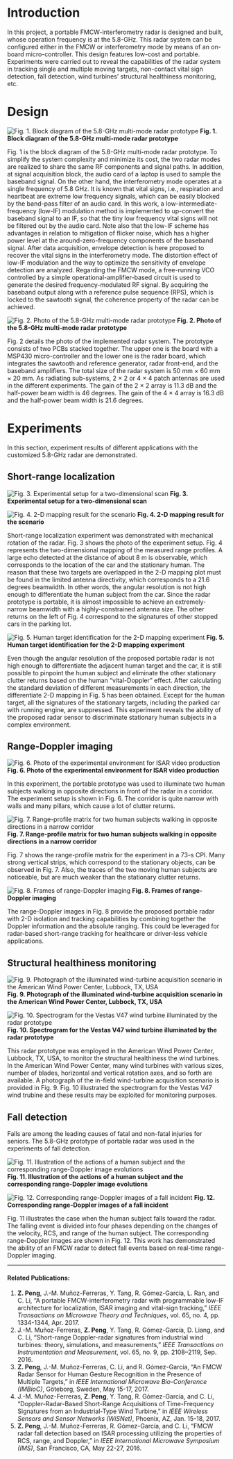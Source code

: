 # Introduction

In this project, a portable FMCW-interferometry radar is designed and built, whose operation frequency is at the 5.8-GHz. This radar system can be configured either in the FMCW or interferometry mode by means of an on-board micro-controller. This design features low-cost and portable. Experiments were carried out to reveal the capabilities of the radar system in tracking single and multiple moving targets, non-contact vital sign detection, fall detection, wind turbines’ structural healthiness monitoring,  etc.

# Design

![Fig. 1. Block diagram of the 5.8-GHz multi-mode radar prototype](https://zpeng.me/wp-content/uploads/2017/11/5g8-radar-schematic.jpg)
**Fig. 1. Block diagram of the 5.8-GHz multi-mode radar prototype**

Fig. 1 is the block diagram of the 5.8-GHz multi-mode radar prototype. To simplify the system complexity and minimize its cost, the two radar modes are realized to share the same RF components and signal paths. In addition, at signal acquisition block, the audio card of a laptop is used to sample the baseband signal. On the other hand, the interferometry mode operates at a single frequency of 5.8 GHz. It is known that vital signs, i.e., respiration and heartbeat are extreme low frequency signals, which can be easily blocked by the band-pass filter of an audio card. In this work, a low-intermediate-frequency (low-IF) modulation method is implemented to up-convert the baseband signal to an IF, so that the tiny low frequency vital signs will not be filtered out by the audio card. Note also that the low-IF scheme has advantages in relation to mitigation of flicker noise, which has a higher power level at the around-zero-frequency components of the baseband signal. After data acquisition, envelope detection is here proposed to recover the vital signs in the interferometry mode. The distortion effect of low-IF modulation and the way to optimize the sensitivity of envelope detection are analyzed. Regarding the FMCW mode, a free-running VCO controlled by a simple operational-amplifier-based circuit is used to generate the desired frequency-modulated RF signal. By acquiring the baseband output along with a reference pulse sequence (RPS), which is locked to the sawtooth signal, the coherence property of the radar can be achieved.

![Fig. 2. Photo of the 5.8-GHz multi-mode radar prototype](https://zpeng.me/wp-content/uploads/2017/11/5g8-radar-photo.jpg)
**Fig. 2. Photo of the 5.8-GHz multi-mode radar prototype**

Fig. 2 details the photo of the implemented radar system. The prototype consists of two PCBs stacked together. The upper one is the board with a MSP430 micro-controller and the lower one is the radar board, which integrates the sawtooth and reference generator, radar front-end, and the baseband amplifiers. The total size of the radar system is 50 mm × 60 mm × 20 mm. As radiating sub-systems, 2 × 2 or 4 × 4 patch antennas are used in the different experiments. The gain of the 2 × 2 array is 11.3 dB and the half-power beam width is 46 degrees. The gain of the 4 × 4 array is 16.3 dB and the half-power beam width is 21.6 degrees.

# Experiments

In this section, experiment results of different applications with the customized 5.8-GHz radar are demonstrated.

## Short-range localization

![Fig. 3. Experimental setup for a two-dimensional scan](https://zpeng.me/wp-content/uploads/2017/11/5g8-radar-scan-photo.jpg)
**Fig. 3. Experimental setup for a two-dimensional scan**

![Fig. 4. 2-D mapping result for the scenario](https://zpeng.me/wp-content/uploads/2017/11/5g8-radar-scan.jpg)
**Fig. 4. 2-D mapping result for the scenario**

Short-range localization experiment was demonstrated with mechanical rotation of the radar. Fig. 3 shows the photo of the experiment setup. Fig. 4 represents the two-dimensional mapping of the measured range profiles. A large echo detected at the distance of about 8 m is observable, which corresponds to the location of the car and the stationary human. The reason that these two targets are overlapped in the 2-D mapping plot must be found in the limited antenna directivity, which corresponds to a 21.6 degrees beamwidth. In other words, the angular resolution is not high enough to differentiate the human subject from the car. Since the radar prototype is portable, it is almost impossible to achieve an extremely-narrow beamwidth with a highly-constrained antenna size. The other returns on the left of Fig. 4 correspond to the signatures of other stopped cars in the parking lot.

![Fig. 5. Human target identification for the 2-D mapping experiment](https://zpeng.me/wp-content/uploads/2017/11/5g8-radar-scan-extraction.jpg)
**Fig. 5. Human target identification for the 2-D mapping experiment**

Even though the angular resolution of the proposed portable radar is not high enough to differentiate the adjacent human target and the car, it is still possible to pinpoint the human subject and eliminate the other stationary clutter returns based on the human “vital-Doppler” effect. After calculating the standard deviation of different measurements in each direction, the differentiate 2-D mapping in Fig. 5 has been obtained. Except for the human target, all the signatures of the stationary targets, including the parked car with running engine, are suppressed. This experiment reveals the ability of the proposed radar sensor to discriminate stationary human subjects in a complex environment.

## Range-Doppler imaging

![Fig. 6. Photo of the experimental environment for ISAR video production](https://zpeng.me/wp-content/uploads/2017/11/5g8-radar-walk.jpg)
**Fig. 6. Photo of the experimental environment for ISAR video production**

In this experiment, the portable prototype was used to illuminate two human subjects walking in opposite directions in front of the radar in a corridor. The experiment setup is shown in Fig. 6. The corridor is quite narrow with walls and many pillars, which cause a lot of clutter returns.

![Fig. 7. Range-profile matrix for two human subjects walking in opposite directions in a narrow corridor](https://zpeng.me/wp-content/uploads/2017/11/5g8-radar-rangeprofile.jpg)
**Fig. 7. Range-profile matrix for two human subjects walking in opposite directions in a narrow corridor**

Fig. 7 shows the range-profile matrix for the experiment in a 73-s CPI. Many strong vertical strips, which correspond to the stationary objects, can be observed in Fig. 7. Also, the traces of the two moving human subjects are noticeable, but are much weaker than the stationary clutter returns.

![Fig. 8. Frames of range-Doppler imaging](https://zpeng.me/wp-content/uploads/2017/11/5g8-radar-rangedoppler.jpg)
**Fig. 8. Frames of range-Doppler imaging**

The range-Doppler images in Fig. 8 provide the proposed portable radar with 2-D isolation and tracking capabilities by combining together the Doppler information and the absolute ranging. This could be leveraged for radar-based short-range tracking for healthcare or driver-less vehicle applications.

## Structural healthiness monitoring

![Fig. 9. Photograph of the illuminated wind-turbine acquisition scenario in the American Wind Power Center, Lubbock, TX, USA](https://zpeng.me/wp-content/uploads/2017/11/flex-radar-windturbine.jpg)
**Fig. 9. Photograph of the illuminated wind-turbine acquisition scenario in the American Wind Power Center, Lubbock, TX, USA**

![Fig. 10. Spectrogram for the Vestas V47 wind turbine illuminated by the radar prototype](https://zpeng.me/wp-content/uploads/2017/11/5g8-radar-windturbine-data.jpg)
**Fig. 10. Spectrogram for the Vestas V47 wind turbine illuminated by the radar prototype**

This radar prototype was employed in the American Wind Power Center, Lubbock, TX, USA, to monitor the structural healthiness the wind turbines. In the American Wind Power Center, many wind turbines with various sizes, number of blades, horizontal and vertical rotation axes, and so forth are available. A photograph of the in-field wind-turbine acquisition scenario is provided in Fig. 9. Fig. 10 illustrated the spectrogram for the Vestas V47 wind trubine and these results may be exploited for monitoring purposes.

## Fall detection

Falls are among the leading causes of fatal and non-fatal injuries for seniors. The 5.8-GHz prototype of portable radar was used in the experiments of fall detection. 

![Fig. 11. Illustration of the actions of a human subject and the corresponding range-Doppler image evolutions](https://zpeng.me/wp-content/uploads/2017/11/5g8-radar-fall-schematic.jpg)
**Fig. 11. Illustration of the actions of a human subject and the corresponding range-Doppler image evolutions**

![Fig. 12. Corresponding range-Doppler images of a fall incident](https://zpeng.me/wp-content/uploads/2017/11/5g8-radar-fall-data.jpg)
**Fig. 12. Corresponding range-Doppler images of a fall incident**

Fig. 11 illustrates the case when the human subject falls toward the radar. The falling event is divided into four phases depending on the changes of the velocity, RCS, and range of the human subject. The corresponding range-Doppler images are shown in Fig. 12. This work has demonstrated the ability of an FMCW radar to detect fall events based on real-time range-Doppler imaging.

----------

#### Related Publications:

1. **Z. Peng**, J.-M. Muñoz-Ferreras, Y. Tang, R. Gómez-García, L. Ran, and C. Li, “A portable FMCW-interferometry radar with programmable low-IF architecture for localization, ISAR imaging and vital-sign tracking,” *IEEE Transactions on Microwave Theory and Techniques*, vol. 65, no. 4, pp. 1334-1344, Apr. 2017.
2. J.-M. Muñoz-Ferreras, **Z. Peng**, Y. Tang, R. Gómez-García, D. Liang, and C. Li, “Short-range Doppler-radar signatures from industrial wind turbines: theory, simulations, and measurements,” *IEEE Transactions on Instrumentation and Measurement*, vol. 65, no. 9, pp. 2108–2119, Sep. 2016.
3. **Z. Peng**, J.-M. Muñoz-Ferreras, C. Li, and R. Gómez-García, “An FMCW Radar Sensor for Human Gesture Recognition in the Presence of Multiple Targets,”  in *IEEE International Microwave Bio-Conference (IMBioC)*, Göteborg, Sweden, May 15-17, 2017.
4. J.-M. Muñoz-Ferreras, **Z. Peng**, Y. Tang, R. Gómez-García, and C. Li, “Doppler-Radar-Based Short-Range Acquisitions of Time-Frequency Signatures from an Industrial-Type Wind Turbine,” in *IEEE Wireless Sensors and Sensor Networks (WiSNet)*,  Phoenix, AZ, Jan. 15-18, 2017.
5. **Z. Peng**, J.-M. Muñoz-Ferreras, R. Gómez-García, and C. Li, “FMCW radar fall detection based on ISAR processing utilizing the properties of RCS, range, and Doppler,” in *IEEE International Microwave Symposium (IMS)*, San Francisco, CA, May 22-27, 2016.
